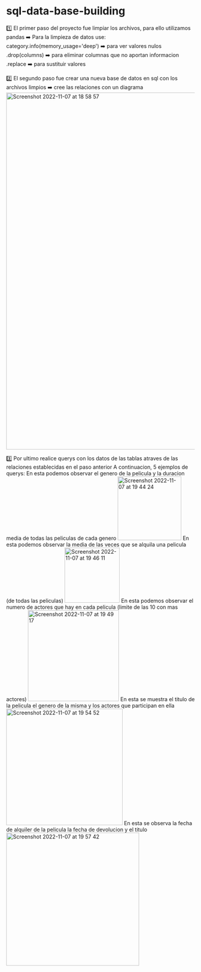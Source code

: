 # sql-data-base-building
1️⃣ El primer paso del proyecto fue limpiar los archivos, para ello utilizamos pandas
    ➡️ Para la limpieza de datos use:
      category.info(memory_usage='deep') ➡️ para ver valores nulos
      .drop(columns) ➡️ para eliminar columnas que no aportan informacion
      .replace ➡️ para sustituir valores
      
2️⃣ El segundo paso fue crear una nueva base de datos en sql con los archivos limpios
    ➡️ cree las relaciones con un diagrama
      <img width="953" alt="Screenshot 2022-11-07 at 18 58 57" src="https://user-images.githubusercontent.com/114593402/200388633-9bb67e4d-f402-4e87-97a7-d0e504ec0e5a.png">

3️⃣ Por ultimo realice querys con los datos de las tablas atraves de las relaciones establecidas en el paso anterior
    A continuacion, 5 ejemplos de querys:
       En esta podemos observar el genero de la pelicula y la duracion media de todas las peliculas de cada genero
                                                                                                     <img width="170" alt="Screenshot 2022-11-07 at 19 44 24" src="https://user-images.githubusercontent.com/114593402/200389853-6c99eb59-efad-4b73-af68-81931156c810.png">
              En esta podemos observar la media de las veces que se alquila una pelicula (de todas las peliculas)
                                                                                                     <img width="147" alt="Screenshot 2022-11-07 at 19 46 11" src="https://user-images.githubusercontent.com/114593402/200390236-74eb647d-2443-4373-bd20-14b8b8bf2c10.png">
              En esta podemos observar el numero de actores que hay en cada pelicula (limite de las 10 con mas actores)
                                                                                                      <img width="243" alt="Screenshot 2022-11-07 at 19 49 17" src="https://user-images.githubusercontent.com/114593402/200390745-6350da9f-6c66-4249-91f9-53ac30ed65ac.png">
              En esta se muestra el titulo de la pelicula el genero de la misma y los actores que participan en ella
                    <img width="311" alt="Screenshot 2022-11-07 at 19 54 52" src="https://user-images.githubusercontent.com/114593402/200391742-f5d08db0-0076-430b-b159-82b916a14979.png">
              En esta se observa la fecha de alquiler de la pelicula la fecha de devolucion y el titulo
                   <img width="355" alt="Screenshot 2022-11-07 at 19 57 42" src="https://user-images.githubusercontent.com/114593402/200392323-9148311b-31a2-4abf-80dd-4574e708c54e.png">
 

